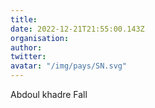 ```yaml
---
title: 
date: 2022-12-21T21:55:00.143Z
organisation: 
author: 
twitter: 
avatar: "/img/pays/SN.svg"
---
```


Abdoul khadre Fall